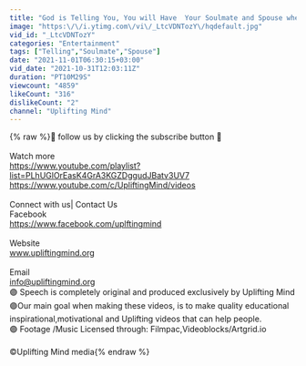 ```yaml
---
title: "God is Telling You, You will Have  Your Soulmate and Spouse when You Give Up These 5 Things"
image: "https:\/\/i.ytimg.com\/vi\/_LtcVDNTozY\/hqdefault.jpg"
vid_id: "_LtcVDNTozY"
categories: "Entertainment"
tags: ["Telling","Soulmate","Spouse"]
date: "2021-11-01T06:30:15+03:00"
vid_date: "2021-10-31T12:03:11Z"
duration: "PT10M29S"
viewcount: "4859"
likeCount: "316"
dislikeCount: "2"
channel: "Uplifting Mind"
---
```

{% raw %}🔔 follow us by clicking the subscribe button 🔔<br /><br />Watch more<br /><a rel="nofollow" target="blank" href="https://www.youtube.com/playlist?list=PLhUGlOrEasK4GrA3KGZDggudJBatv3UV7">https://www.youtube.com/playlist?list=PLhUGlOrEasK4GrA3KGZDggudJBatv3UV7</a><br /><a rel="nofollow" target="blank" href="https://www.youtube.com/c/UpliftingMind/videos">https://www.youtube.com/c/UpliftingMind/videos</a><br /><br />Connect with us| Contact Us <br />Facebook<br /><a rel="nofollow" target="blank" href="https://www.facebook.com/uplftingmind">https://www.facebook.com/uplftingmind</a><br /><br />Website<br />www.upliftingmind.org <br /><br />Email<br />info@upliftingmind.org<br />🟣 Speech is completely original and produced exclusively by Uplifting Mind<br />🟣Our main goal when making these videos, is to make quality educational inspirational,motivational and Uplifting videos that can help people.<br />🟣 Footage /Music Licensed through: Filmpac,Videoblocks/Artgrid.io<br /><br />©️Uplifting Mind media{% endraw %}
